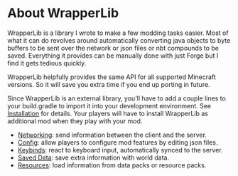 # About WrapperLib

WrapperLib is a library I wrote to make a few modding tasks easier. Most of what it can do revolves around automatically converting java objects to byte buffers to be sent over the network or json files or nbt compounds to be saved. Everything it provides can be manually done with just Forge but I find it gets tedious quickly.

WrapperLib helpfully provides the same API for all supported Minecraft versions. So it will save you extra time if you end up porting in future. 

Since WrapperLib is an external library, you'll have to add a couple lines to your build.gradle to import it into your development environment. See [Installation](installation) for details. Your players will have to install WrapperLib as additional mod when they play with your mod. 

- [Networking](networking): send information between the client and the server.
- [Config](config): allow players to configure mod features by editing json files.
- [Keybinds](keybinds): react to keyboard input, automatically synced to the server.
- [Saved Data](saved-data): save extra information with world data.
- [Resources](resources): load information from data packs or resource packs.
